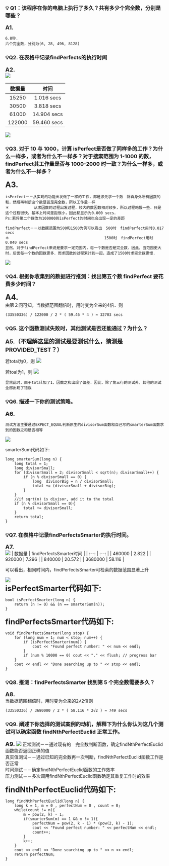 
### 💡 Q1：该程序在你的电脑上执行了多久？共有多少个完全数，分别是哪些？
**<font size=4>A1.</font>**

```
6.8秒. 
六个完全数，分别为(6, 28, 496, 8128)
```


### 💡Q2. 在表格中记录findPerfects的执行时间

**<font size=4>A2.</font>**  
![](res/Q2-1.png)

|  数据量  | 时间 |
| :--: | :--: |
| 15250 | 1.016 secs |
| 30500 | 3.818 secs |
| 61000 | 14.904 secs |
| 122000 | 59.460 secs |

![](res/Q2-2.png)



### 💡Q3. 对于 10 与 1000，计算 isPerfect是否做了同样多的工作？为什么一样多，或者为什么不一样多？对于搜索范围为 1-1000 的数，findPerfect其工作量是否与 1000-2000 时一致？为什么一样多，或者为什么不一样多？

**<font size=5>A3.</font>**

```
isPerfect－－从实现的功能出发做了一样的工作，都是求先求一个数　除自身外所有因数的和，然后再判断这个数是否是完全数，所以工作量一样
＊　　　　　 　从求因数的过程出发过程，较大的数因数相对较多，所以过程略慢一些．只是这个过程很快，基本上时间差距很小，因此都显示为0.000 secs．
Ps:若将第二个数改为100000则isPerfect的时间也会出现一定的差距

findPerfect－－以数据范围为500和1500为例可以看出　500时　findPerfect用时0.017 secs
＊　　　　　　　　　　　　　　　　　　　　　　　    1500时　findPerfect用时0.040 secs
显然，对于findPerfect来说是要求一定范围内，每一个数是否是完全数．因此，当范围更大时，后面每一个数的因数更多．而求因数的过程累计到一起，造成了1500时求完全数更慢.
```
![](res/Q3-1.png)



### 💡Q4. 根据你收集到的数据进行推测：找出第五个数 findPerfect 要花费多少时间？

**<font size=5>A4.</font>**  
由第２问可知，当数据范围翻倍时，用时变为全来的4倍．则
```
(33550336) / 122000 / 2 * ( 59.46 * 4 ) ≈ 32703 secs
```


### 💡Q5. 这个函数测试失败时，其他测试是否还能通过？为什么？

**<font size=4>A5.（不理解这里的测试是要测试什么，猜测是PROVIDED_TEST？）</font>**　

若total为0，则
![](res/Q5-1.png)

若toal为1，则
![](res/Q5-2.png)
```
显然此时，由于total加了1，因数之和出现了偏差．因此，除了第三行的测试外，其他的测试全部出现了错误
```



### 💡Q6. 描述一下你的测试策略。

**<font size=4>A6.</font>**  

```
测试方法主要通过EXPECT_EQUAL判断原生的divisorSum函数和自己写的smarterSum函数求到的因数之和是否相等
```

![](res/Q6-1.png)

smarterSum代码如下:
```
long smarterSum(long n) {
    long total = 1;
    long divisorSmall;
    for (divisorSmall = 2; divisorSmall < sqrt(n); divisorSmall++) {
        if (n % divisorSmall == 0) {
            long  divisorBig = n / divisorSmall;
            total += (divisorSmall + divisorBig);
        }
    }
    //if sqrt(n) is divisor, add it to the total
    if (n % divisorSmall == 0){
        total += divisorSmall;
    }
    return total;
}
```
### 💡Q7.  在表格中记录findPerfectsSmarter的执行时间。
**<font size=4>A7.</font>**  
![](res/Q7-2.png)
|  数据量  | findPerfectsSmarter时间 |
| :--: | :--: |
| 460000 | 2.822 |
| 920000 | 7.296 |
| 840000 | 20.572 |
| 3680000 | 58.116 |

可以看出，相同时间内，findPerfectsSmarter可检索的数据范围显著上升

![](res/Q7-3.png)  
**<font size=5>isPerfectSmarter代码如下:</font>**  

```
bool isPerfectSmarter(long n) {
    return (n != 0) && (n == smarterSum(n));
}
```
**<font size=5>findPerfectsSmarter代码如下:</font>**  
```
void findPerfectsSmarter(long stop) {
    for (long num = 1; num < stop; num++) {
        if (isPerfectSmarter(num)) {
            cout << "Found perfect number: " << num << endl;
        }
        if (num % 10000 == 0) cout << "." << flush; // progress bar
    }
    cout << endl << "Done searching up to " << stop << endl;
}
```


### 💡Q8. 推测：findPerfectsSmarter 找到第 5 个完全数需要多久？

**<font size=4>A8.</font>**  
当数据范围翻倍时，用时变为全来的2√2倍则
```
(33550336) / 3680000 / 2 * ( 58.116 * 2√2 ) ≈ 749 secs
```


### 💡Q9. 阐述下你选择的测试案例的动机，解释下为什么你认为这几个测试可以确定函数 findNthPerfectEuclid 正常工作。

**<font size=4>A9.</font>**
![](res/Q9-1.png)
正常测试－－通过现有的　完全数判断函数，确定findNthPerfectEuclid函数能否返回正确的值  
真实值测试－－通过已知的完全数再一次判断，findNthPerfectEuclid函数工作是否正常  
时间测试－－确定findNthPerfectEuclid函数的工作效率  
压力测试－－多次调用findNthPerfectEuclid函数确定其重复工作时的效率

**<font size=5>findNthPerfectEuclid代码如下:</font>** 
```
long findNthPerfectEuclid(long n) {
    long k = 1, m = 0 , perfectNum = 0 , count = 0;
    while(count != n){
        m = pow(2, k) - 1;
        if(smarterSum(m) == 1 && m != 1){
            perfectNum = pow(2, k - 1) * (pow(2, k) - 1);
            cout << "Found perfect number: " << perfectNum << endl;
            count++;
        }
        k++;
    }
    cout << endl << "Done searching up to " << n << endl;
    return perfectNum;
}
```
